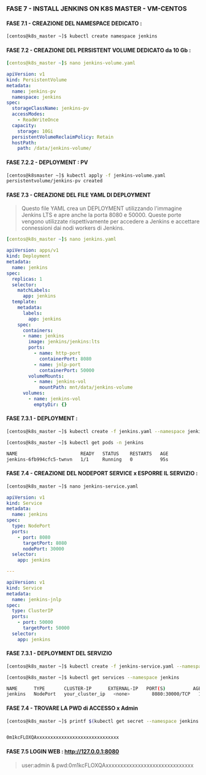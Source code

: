 ### FASE 7 - INSTALL JENKINS ON K8S MASTER - VM-CENTOS

#### FASE 7.1 - CREAZIONE DEL NAMESPACE DEDICATO :

```bash
[centos@k8s_master ~]$ kubectl create namespace jenkins
```

#### FASE 7.2 - CREAZIONE DEL PERSISTENT VOLUME DEDICATO da 10 Gb :

```yaml
[centos@k8s_master ~]$ nano jenkins-volume.yaml

apiVersion: v1
kind: PersistentVolume
metadata:
  name: jenkins-pv
  namespace: jenkins
spec:
  storageClassName: jenkins-pv
  accessModes:
    - ReadWriteOnce
  capacity:
    storage: 10Gi
  persistentVolumeReclaimPolicy: Retain
  hostPath:
    path: /data/jenkins-volume/

```
#### FASE 7.2.2 - DEPLOYMENT : PV


```bash
[centos@k8smaster ~]$ kubectl apply -f jenkins-volume.yaml
persistentvolume/jenkins-pv created
```


#### FASE 7.3 - CREAZIONE DEL FILE YAML DI DEPLOYMENT

  >Questo file YAML crea un DEPLOYMENT utilizzando l'immagine Jenkins LTS e apre anche la porta 8080 e 50000. Queste porte vengono utilizzate rispettivamente per accedere a Jenkins e accettare connessioni dai nodi workers di Jenkins. 

```yaml
[centos@k8s_master ~]$ nano jenkins.yaml

apiVersion: apps/v1
kind: Deployment
metadata:
  name: jenkins
spec:
  replicas: 1
  selector:
    matchLabels:
      app: jenkins
  template:
    metadata:
      labels:
        app: jenkins
    spec:
      containers:
      - name: jenkins
        image: jenkins/jenkins:lts
        ports:
          - name: http-port
            containerPort: 8080
          - name: jnlp-port
            containerPort: 50000
        volumeMounts:
          - name: jenkins-vol
            mountPath: mnt/data/jenkins-volume
      volumes:
        - name: jenkins-vol
          emptyDir: {}
```

#### FASE 7.3.1 - DEPLOYMENT :

```bash
[centos@k8s_master ~]$ kubectl create -f jenkins.yaml --namespace jenkins

[centos@k8s_master ~]$ kubectl get pods -n jenkins

NAME                       READY   STATUS    RESTARTS   AGE
jenkins-6fb994cfc5-twnvn   1/1     Running   0          95s

```

#### FASE 7.4 - CREAZIONE DEL NODEPORT SERVICE x ESPORRE IL SERVIZIO :


```bash
[centos@k8s_master ~]$ nano jenkins-service.yaml
```
```yaml
apiVersion: v1
kind: Service
metadata:
  name: jenkins
spec:
  type: NodePort
  ports:
    - port: 8080
      targetPort: 8080
      nodePort: 30000
  selector:
    app: jenkins

---

apiVersion: v1
kind: Service
metadata:
  name: jenkins-jnlp
spec:
  type: ClusterIP
  ports:
    - port: 50000
      targetPort: 50000
  selector:
    app: jenkins
```

#### FASE 7.3.1 - DEPLOYMENT DEL SERVIZIO

```bash
[centos@k8s_master ~]$ kubectl create -f jenkins-service.yaml --namespace jenkins

[centos@k8s_master ~]$ kubectl get services --namespace jenkins

NAME      TYPE       CLUSTER-IP      EXTERNAL-IP   PORT(S)          AGE
jenkins   NodePort   your_cluster_ip   <none>        8080:30000/TCP   15d
```

#### FASE 7.4 -  TROVARE LA PWD di ACCESSO x Admin

```bash
[centos@k8s_master ~]$ printf $(kubectl get secret --namespace jenkins jenkins -o jsonpath="{.data.jenkins-admin-password}" | base64 --decode);echo


0m1kcFLOXQAxxxxxxxxxxxxxxxxxxxxxxxxxxxxxx


```
#### FASE 7.5 LOGIN WEB : http://127.0.0.1:8080

  >user:admin & pwd:0m1kcFLOXQAxxxxxxxxxxxxxxxxxxxxxxxxxxxxxx